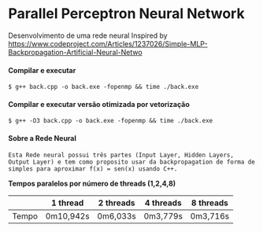 # Parallel Perceptron Neural Network
Desenvolvimento de uma rede neural 
Inspired by https://www.codeproject.com/Articles/1237026/Simple-MLP-Backpropagation-Artificial-Neural-Netwo

#### Compilar e executar

    $ g++ back.cpp -o back.exe -fopenmp && time ./back.exe

#### Compilar e executar versão otimizada por vetorização

    $ g++ -O3 back.cpp -o back.exe -fopenmp && time ./back.exe

#### Sobre a Rede Neural
    
    Esta Rede neural possui três partes (Input Layer, Hidden Layers, Output Layer) e tem como proposito usar da backpropagation de forma de simples para aproximar f(x) = sen(x) usando C++.
    

**Tempos paralelos por número de threads (1,2,4,8)**

|                     | 1 thread  | 2 threads | 4 threads | 8 threads |
| ------------------- | --------- | --------- | --------- | --------- |
| Tempo               | 0m10,942s | 0m6,033s  | 0m3,779s  | 0m3,716s  |
